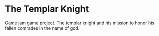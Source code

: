 # The Templar Knight
 Game jam game project. The templar knight and his mission to honor his fallen comrades in the name of god. 
